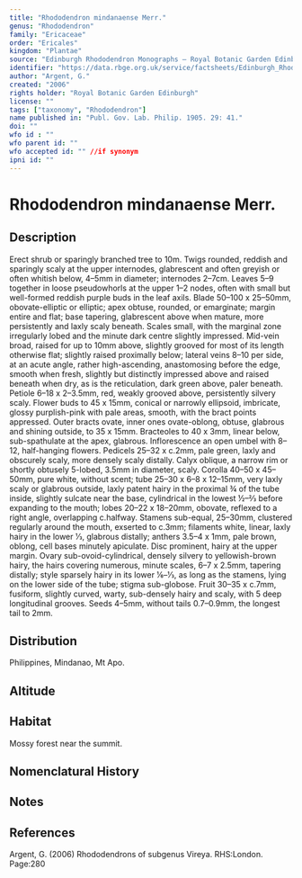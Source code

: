```yaml
---
title: "Rhododendron mindanaense Merr."
genus: "Rhododendron"
family: "Ericaceae"
order: "Ericales"
kingdom: "Plantae"
source: "Edinburgh Rhododendron Monographs – Royal Botanic Garden Edinburgh"
identifier: "https://data.rbge.org.uk/service/factsheets/Edinburgh_Rhododendron_Monographs.xhtml"
author: "Argent, G."
created: "2006"
rights holder: "Royal Botanic Garden Edinburgh"
license: ""
tags: ["taxonomy", "Rhododendron"]
name published in: "Publ. Gov. Lab. Philip. 1905. 29: 41."
doi: ""
wfo id : ""
wfo parent id: ""
wfo accepted id: "" //if synonym                      
ipni id: ""
---
```


                       

# Rhododendron mindanaense Merr.

## Description
Erect shrub or sparingly branched tree to 10m. Twigs rounded, reddish and sparingly scaly at the upper internodes, glabrescent and often greyish or often whitish below, 4–5mm in diameter; internodes 2–7cm. Leaves 5–9 together in loose pseudowhorls at the upper 1–2 nodes, often with small but well-formed reddish purple buds in the leaf axils. Blade 50–100 x 25–50mm, obovate-elliptic or elliptic; apex obtuse, rounded, or emarginate; margin entire and flat; base tapering, glabrescent above when mature, more persistently and laxly scaly beneath. Scales small, with the marginal zone irregularly lobed and the minute dark centre slightly impressed. Mid-vein broad, raised for up to 10mm above, slightly grooved for most of its length otherwise flat; slightly raised proximally below; lateral veins 8–10 per side, at an acute angle, rather high-ascending, anastomosing before the edge, smooth when fresh, slightly but distinctly impressed above and raised beneath when dry, as is the reticulation, dark green above, paler beneath. Petiole 6–18 x 2–3.5mm, red, weakly grooved above, persistently silvery scaly. Flower buds to 45 x 15mm, conical or narrowly ellipsoid, imbricate, glossy purplish-pink with pale areas, smooth, with the bract points appressed. Outer bracts ovate, inner ones ovate-oblong, obtuse, glabrous and shining outside, to 35 x 15mm. Bracteoles to 40 x 3mm, linear below, sub-spathulate at the apex, glabrous. Inflor­escence an open umbel with 8–12, half-hanging flowers. Pedicels 25–32 x c.2mm, pale green, laxly and obscurely scaly, more densely scaly distally. Calyx oblique, a narrow rim or shortly obtusely 5-lobed, 3.5mm in diameter, scaly. Corolla 40–50 x 45–50mm, pure white, without scent; tube 25–30 x 6–8 x 12–15mm, very laxly scaly or glabrous outside, laxly patent hairy in the proximal ¾ of the tube inside, slightly sulcate near the base, cylindrical in the lowest ½–2⁄3 before expanding to the mouth; lobes 20–22 x 18–20mm, obovate, reflexed to a right angle, overlapping c.halfway. Stamens sub-equal, 25–30mm, clustered regularly around the mouth, exserted to c.3mm; filaments white, linear, laxly hairy in the lower 1⁄3, glabrous distally; anthers 3.5–4 x 1mm, pale brown, oblong, cell bases minutely apiculate. Disc prominent, hairy at the upper margin. Ovary sub-ovoid-cylindrical, densely silvery to yellowish-brown hairy, the hairs covering numerous, minute scales, 6–7 x 2.5mm, tapering distally; style sparsely hairy in its lower 1⁄6–1⁄3, as long as the stamens, lying on the lower side of the tube; stigma sub-globose. Fruit 30–35 x c.7mm, fusiform, slightly curved, warty, sub-densely hairy and scaly, with 5 deep longitudinal grooves. Seeds 4–5mm, without tails 0.7–0.9mm, the longest tail to 2mm.

## Distribution
Philippines, Mindanao, Mt Apo.

## Altitude


## Habitat
Mossy forest near the summit.

## Nomenclatural History

                       
## Notes


## References

Argent, G. (2006) Rhododendrons of subgenus Vireya. RHS:London. Page:280
